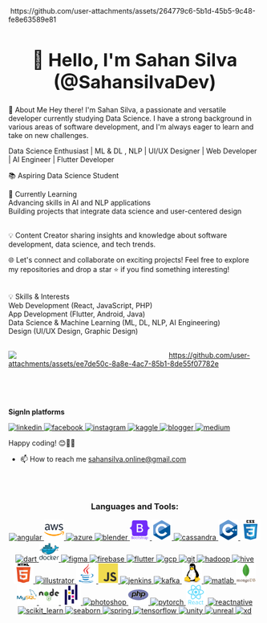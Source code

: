 <img alt="" border="0" data-original-height="706" data-original-width="1369" src="https://blogger.googleusercontent.com/img/b/R29vZ2xl/AVvXsEjZBM7RWTNNYuljghOOioxqlzi5khlItxsh6vu10W9HiCjaB9AISJ7c6SqW6G4_rGi9booMhdN_U0lMA0GDyCUeLNqv3oeeCvi6t1G2nv3dajuRFVrJnkroXyesiEnPgiE6-8s9vIWta52DvfkFCGZYo27rhplf-OqfzK9UoL9LiUQeS3nFFUdKhMegiysS/s1600/sahan.gif"/>
https://github.com/user-attachments/assets/264779c6-5b1d-45b5-9c48-fe8e63589e81
<div align="center">
  <h1 style="font-size: 36px;">👋 Hello, I'm Sahan Silva (@SahansilvaDev)</h1>
</div>




🚀 About Me
Hey there! I'm Sahan Silva, a passionate and versatile developer currently studying Data Science. I have a strong background in various areas of software development, and I'm always eager to learn and take on new challenges. <br>

Data Science Enthusiast | ML & DL , NLP | UI/UX Designer | Web Developer | AI Engineer | Flutter Developer<br>

📚 Aspiring Data Science Student<br>

🌱 Currently Learning<br>
    Advancing skills in AI and NLP applications<br>
    Building projects that integrate data science and user-centered design<br>
<br>

💡 Content Creator sharing insights and knowledge about software development, data science, and tech trends.<br>

🌐 Let's connect and collaborate on exciting projects! Feel free to explore my repositories and drop a star ⭐ if you find something interesting!<br><br>


💡  Skills & Interests <br>
    Web Development (React, JavaScript, PHP)<br>
    App Development (Flutter, Android, Java)<br>
    Data Science & Machine Learning (ML, DL, NLP, AI Engineering)<br>
    Design (UI/UX Design, Graphic Design)<br>
<br>


<img align="left"  border="0" width="320" data-original-height="1080" data-original-width="1080" src="https://blogger.googleusercontent.com/img/b/R29vZ2xl/AVvXsEi8tVNEHo1FORuJHglsSLT5YB6ezvKo1K1cXQ3vpXQ59eoSWCBVdMShAzdAkg13GKBGfSEKKlLyEYd6mfYfPdJcewDFN5gjV7hWcpsvJE5c3ENAtSDqCNxLOVCKCj65RCOnMpu4zpGr-Au-s1jiKiN_uhFmV8NTjqhBlx89hboVv7edokaxxv_tcXsi98dc/s1600/side%20pannel.gif"/>

https://github.com/user-attachments/assets/ee7de50c-8a8e-4ac7-85b1-8de55f07782e
<br>

<br>

<br>

<br>

<b> SignIn platforms</b> 
<p align="left">
<a href="https://www.linkedin.com/in/sahan-silva/" target="_blank" rel="noreferrer"><img src="https://img.icons8.com/3d-fluency/94/linkedin-logo.png" alt="linkedin" width="40" height="40"/> </a>         
  <a href="https://facebook.com/sahanxsilva" target="_blank" rel="noreferrer"><img src="https://img.icons8.com/3d-fluency/94/facebook-circled.png" alt="facebook" width="40" height="40"/> </a>             
  <a href="https://www.instagram.com/sa_ha_x/" target="_blank" rel="noreferrer"><img src="https://img.icons8.com/3d-fluency/94/instagram-new.png" alt="instagram" width="40" height="40"/>    </a>      
  <a href="https://kaggle.com/sahansilvaai" target="_blank" rel="noreferrer"><img src="https://img.icons8.com/external-tal-revivo-shadow-tal-revivo/24/external-kaggle-an-online-community-of-data-scientists-and-machine-learners-owned-by-google-logo-shadow-tal-revivo.png" alt="kaggle" width="40" height="40"/> </a>             
  <a href="https://bloggingbrew.blogspot.com/" target="_blank" rel="noreferrer"><img src="https://img.icons8.com/fluency/48/blogger.png" alt="blogger" width="40" height="40"/> </a>     
  <a href="https://medium.com/@sahansilva" target="_blank" rel="noreferrer"><img src="https://img.icons8.com/badges/48/medium-logo.png" alt="medium" width="40" height="40"/> </a>          
</p>



Happy coding! 😊👨‍💻<br>

- 📫 How to reach me sahansilva.online@gmail.com

<!---
SahansilvaDev/SahansilvaDev is a ✨ special ✨ repository because its `README.md` (this file) appears on your GitHub profile.
You can click the Preview link to take a look at your changes.
--->


<br>



<center>
<br>
<h3 align="center">Languages and Tools:</h3>
<p align="left">

<a href="https://angular.io" target="_blank" rel="noreferrer"> <img src="https://angular.io/assets/images/logos/angular/angular.svg" alt="angular" width="40" height="40"/> </a> <a href="https://aws.amazon.com" target="_blank" rel="noreferrer"> <img src="https://raw.githubusercontent.com/devicons/devicon/master/icons/amazonwebservices/amazonwebservices-original-wordmark.svg" alt="aws" width="40" height="40"/> </a> <a href="https://azure.microsoft.com/en-in/" target="_blank" rel="noreferrer"> <img src="https://www.vectorlogo.zone/logos/microsoft_azure/microsoft_azure-icon.svg" alt="azure" width="40" height="40"/> </a> <a href="https://www.blender.org/" target="_blank" rel="noreferrer"> <img src="https://download.blender.org/branding/community/blender_community_badge_white.svg" alt="blender" width="40" height="40"/> </a> <a href="https://getbootstrap.com" target="_blank" rel="noreferrer"> <img src="https://raw.githubusercontent.com/devicons/devicon/master/icons/bootstrap/bootstrap-plain-wordmark.svg" alt="bootstrap" width="40" height="40"/> </a> <a href="https://www.cprogramming.com/" target="_blank" rel="noreferrer"> <img src="https://raw.githubusercontent.com/devicons/devicon/master/icons/c/c-original.svg" alt="c" width="40" height="40"/> </a> <a href="https://cassandra.apache.org/" target="_blank" rel="noreferrer"> <img src="https://www.vectorlogo.zone/logos/apache_cassandra/apache_cassandra-icon.svg" alt="cassandra" width="40" height="40"/> </a> <a href="https://www.w3schools.com/cpp/" target="_blank" rel="noreferrer"> <img src="https://raw.githubusercontent.com/devicons/devicon/master/icons/cplusplus/cplusplus-original.svg" alt="cplusplus" width="40" height="40"/> </a> <a href="https://www.w3schools.com/css/" target="_blank" rel="noreferrer"> <img src="https://raw.githubusercontent.com/devicons/devicon/master/icons/css3/css3-original-wordmark.svg" alt="css3" width="40" height="40"/> </a> <a href="https://dart.dev" target="_blank" rel="noreferrer"> <img src="https://www.vectorlogo.zone/logos/dartlang/dartlang-icon.svg" alt="dart" width="40" height="40"/> </a> <a href="https://www.docker.com/" target="_blank" rel="noreferrer"> <img src="https://raw.githubusercontent.com/devicons/devicon/master/icons/docker/docker-original-wordmark.svg" alt="docker" width="40" height="40"/> </a> <a href="https://www.figma.com/" target="_blank" rel="noreferrer"> <img src="https://www.vectorlogo.zone/logos/figma/figma-icon.svg" alt="figma" width="40" height="40"/> </a> <a href="https://firebase.google.com/" target="_blank" rel="noreferrer"> <img src="https://www.vectorlogo.zone/logos/firebase/firebase-icon.svg" alt="firebase" width="40" height="40"/> </a> <a href="https://flutter.dev" target="_blank" rel="noreferrer"> <img src="https://www.vectorlogo.zone/logos/flutterio/flutterio-icon.svg" alt="flutter" width="40" height="40"/> </a> <a href="https://cloud.google.com" target="_blank" rel="noreferrer"> <img src="https://www.vectorlogo.zone/logos/google_cloud/google_cloud-icon.svg" alt="gcp" width="40" height="40"/> </a> <a href="https://git-scm.com/" target="_blank" rel="noreferrer"> <img src="https://www.vectorlogo.zone/logos/git-scm/git-scm-icon.svg" alt="git" width="40" height="40"/> </a> <a href="https://hadoop.apache.org/" target="_blank" rel="noreferrer"> <img src="https://www.vectorlogo.zone/logos/apache_hadoop/apache_hadoop-icon.svg" alt="hadoop" width="40" height="40"/> </a> <a href="https://hive.apache.org/" target="_blank" rel="noreferrer"> <img src="https://www.vectorlogo.zone/logos/apache_hive/apache_hive-icon.svg" alt="hive" width="40" height="40"/> </a> <a href="https://www.w3.org/html/" target="_blank" rel="noreferrer"> <img src="https://raw.githubusercontent.com/devicons/devicon/master/icons/html5/html5-original-wordmark.svg" alt="html5" width="40" height="40"/> </a> <a href="https://www.adobe.com/in/products/illustrator.html" target="_blank" rel="noreferrer"> <img src="https://www.vectorlogo.zone/logos/adobe_illustrator/adobe_illustrator-icon.svg" alt="illustrator" width="40" height="40"/> </a> <a href="https://www.java.com" target="_blank" rel="noreferrer"> <img src="https://raw.githubusercontent.com/devicons/devicon/master/icons/java/java-original.svg" alt="java" width="40" height="40"/> </a> <a href="https://developer.mozilla.org/en-US/docs/Web/JavaScript" target="_blank" rel="noreferrer"> <img src="https://raw.githubusercontent.com/devicons/devicon/master/icons/javascript/javascript-original.svg" alt="javascript" width="40" height="40"/> </a> <a href="https://www.jenkins.io" target="_blank" rel="noreferrer"> <img src="https://www.vectorlogo.zone/logos/jenkins/jenkins-icon.svg" alt="jenkins" width="40" height="40"/> </a> <a href="https://kafka.apache.org/" target="_blank" rel="noreferrer"> <img src="https://www.vectorlogo.zone/logos/apache_kafka/apache_kafka-icon.svg" alt="kafka" width="40" height="40"/> </a> <a href="https://www.linux.org/" target="_blank" rel="noreferrer"> <img src="https://raw.githubusercontent.com/devicons/devicon/master/icons/linux/linux-original.svg" alt="linux" width="40" height="40"/> </a> <a href="https://www.mathworks.com/" target="_blank" rel="noreferrer"> <img src="https://upload.wikimedia.org/wikipedia/commons/2/21/Matlab_Logo.png" alt="matlab" width="40" height="40"/> </a> <a href="https://www.mongodb.com/" target="_blank" rel="noreferrer"> <img src="https://raw.githubusercontent.com/devicons/devicon/master/icons/mongodb/mongodb-original-wordmark.svg" alt="mongodb" width="40" height="40"/> </a> <a href="https://www.mysql.com/" target="_blank" rel="noreferrer"> <img src="https://raw.githubusercontent.com/devicons/devicon/master/icons/mysql/mysql-original-wordmark.svg" alt="mysql" width="40" height="40"/> </a> <a href="https://nodejs.org" target="_blank" rel="noreferrer"> <img src="https://raw.githubusercontent.com/devicons/devicon/master/icons/nodejs/nodejs-original-wordmark.svg" alt="nodejs" width="40" height="40"/> </a> <a href="https://pandas.pydata.org/" target="_blank" rel="noreferrer"> <img src="https://raw.githubusercontent.com/devicons/devicon/2ae2a900d2f041da66e950e4d48052658d850630/icons/pandas/pandas-original.svg" alt="pandas" width="40" height="40"/> </a> <a href="https://www.photoshop.com/en" target="_blank" rel="noreferrer"> <img src="https://worldvectorlogo.com/logos/adobe-photoshop-2.svg" alt="photoshop" width="40" height="40"/> </a> <a href="https://www.php.net" target="_blank" rel="noreferrer"> <img src="https://raw.githubusercontent.com/devicons/devicon/master/icons/php/php-original.svg" alt="php" width="40" height="40"/> </a> <a href="https://pytorch.org/" target="_blank" rel="noreferrer"> <img src="https://www.vectorlogo.zone/logos/pytorch/pytorch-icon.svg" alt="pytorch" width="40" height="40"/> </a> <a href="https://reactjs.org/" target="_blank" rel="noreferrer"> <img src="https://raw.githubusercontent.com/devicons/devicon/master/icons/react/react-original-wordmark.svg" alt="react" width="40" height="40"/> </a> <a href="https://reactnative.dev/" target="_blank" rel="noreferrer"> <img src="https://reactnative.dev/img/header_logo.svg" alt="reactnative" width="40" height="40"/> </a> <a href="https://scikit-learn.org/" target="_blank" rel="noreferrer"> <img src="https://upload.wikimedia.org/wikipedia/commons/0/05/Scikit_learn_logo_small.svg" alt="scikit_learn" width="40" height="40"/> </a> <a href="https://seaborn.pydata.org/" target="_blank" rel="noreferrer"> <img src="https://seaborn.pydata.org/_images/logo-mark-lightbg.svg" alt="seaborn" width="40" height="40"/> </a> <a href="https://spring.io/" target="_blank" rel="noreferrer"> <img src="https://www.vectorlogo.zone/logos/springio/springio-icon.svg" alt="spring" width="40" height="40"/> </a> <a href="https://www.tensorflow.org" target="_blank" rel="noreferrer"> <img src="https://www.vectorlogo.zone/logos/tensorflow/tensorflow-icon.svg" alt="tensorflow" width="40" height="40"/> </a> <a href="https://unity.com/" target="_blank" rel="noreferrer"> <img src="https://www.vectorlogo.zone/logos/unity3d/unity3d-icon.svg" alt="unity" width="40" height="40"/> </a> <a href="https://unrealengine.com/" target="_blank" rel="noreferrer"> <img src="https://raw.githubusercontent.com/kenangundogan/fontisto/036b7eca71aab1bef8e6a0518f7329f13ed62f6b/icons/svg/brand/unreal-engine.svg" alt="unreal" width="40" height="40"/> </a> <a href="https://www.adobe.com/products/aftereffects.html" target="_blank" rel="noreferrer"> <img src="https://cdn.worldvectorlogo.com/logos/after-effects-1.svg" alt="xd" width="40" height="40"/> </a> </p>
</center>

